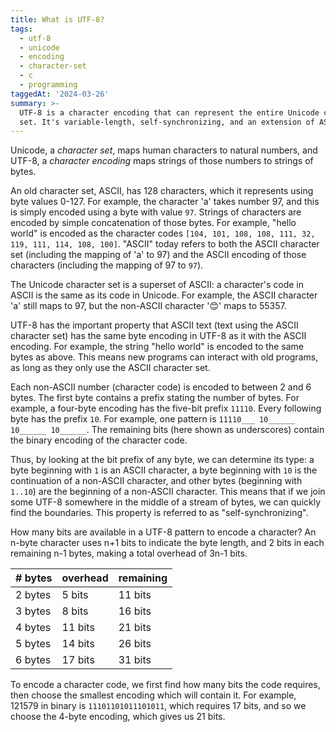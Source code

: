 ```yaml
---
title: What is UTF-8?
tags:
  - utf-8
  - unicode
  - encoding
  - character-set
  - c
  - programming
taggedAt: '2024-03-26'
summary: >-
  UTF-8 is a character encoding that can represent the entire Unicode character
  set. It's variable-length, self-synchronizing, and an extension of ASCII.
---
```


Unicode, a _character set_, maps human characters to natural numbers, and UTF-8, a _character encoding_ maps strings of those numbers to strings of bytes.

An old character set, ASCII, has 128 characters, which it represents using byte values 0-127. For example, the character 'a' takes number 97, and this is simply encoded using a byte with value `97`. Strings of characters are encoded by simple concatenation of those bytes. For example, "hello world" is encoded as the character codes `[104, 101, 108, 108, 111, 32, 119, 111, 114, 108, 100]`. "ASCII" today refers to both the ASCII character set (including the mapping of 'a' to 97) and the ASCII encoding of those characters (including the mapping of 97 to `97`).

The Unicode character set is a superset of ASCII: a character's code in ASCII is the same as its code in Unicode. For example, the ASCII character 'a' still maps to 97, but the non-ASCII character '😊' maps to 55357.

UTF-8 has the important property that ASCII text (text using the ASCII character set) has the same byte encoding in UTF-8 as it with the ASCII encoding. For example, the string "hello world" is encoded to the same bytes as above. This means new programs can interact with old programs, as long as they only use the ASCII character set.

Each non-ASCII number (character code) is encoded to between 2 and 6 bytes. The first byte contains a prefix stating the number of bytes. For example, a four-byte encoding has the five-bit prefix `11110`. Every following byte has the prefix `10`. For example, one pattern is `11110___ 10______ 10______ 10______`. The remaining bits (here shown as underscores) contain the binary encoding of the character code.

Thus, by looking at the bit prefix of any byte, we can determine its type: a byte beginning with `1` is an ASCII character, a byte beginning with `10` is the continuation of a non-ASCII character, and other bytes (beginning with `1..10`) are the beginning of a non-ASCII character. This means that if we join some UTF-8 somewhere in the middle of a stream of bytes, we can quickly find the boundaries. This property is referred to as "self-synchronizing".

How many bits are available in a UTF-8 pattern to encode a character? An n-byte character uses n+1 bits to indicate the byte length, and 2 bits in each remaining n-1 bytes, making a total overhead of 3n-1 bits.

| # bytes | overhead | remaining
| ------- | -------- | ---------
| 2 bytes |   5 bits | 11 bits
| 3 bytes |   8 bits | 16 bits
| 4 bytes |  11 bits | 21 bits
| 5 bytes |  14 bits | 26 bits
| 6 bytes |  17 bits | 31 bits

To encode a character code, we first find how many bits the code requires, then choose the smallest encoding which will contain it. For example, 121579 in binary is `11101101011101011`, which requires 17 bits, and so we choose the 4-byte encoding, which gives us 21 bits.
